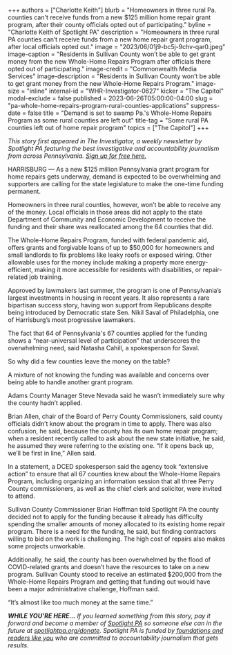 +++
authors = ["Charlotte Keith"]
blurb = "Homeowners in three rural Pa. counties can't receive funds from a new $125 million home repair grant program, after their county officials opted out of participating."
byline = "Charlotte Keith of Spotlight PA"
description = "Homeowners in three rural PA counties can’t receive funds from a new home repair grant program, after local officials opted out."
image = "2023/06/01j9-bc5j-9chv-qar0.jpeg"
image-caption = "Residents in Sullivan County won’t be able to get grant money from the new Whole-Home Repairs Program after officials there opted out of participating."
image-credit = "Commonwealth Media Services"
image-description = "Residents in Sullivan County won’t be able to get grant money from the new Whole-Home Repairs Program."
image-size = "inline"
internal-id = "WHR-Investigator-0627"
kicker = "The Capitol"
modal-exclude = false
published = 2023-06-26T05:00:00-04:00
slug = "pa-whole-home-repairs-program-rural-counties-applications"
suppress-date = false
title = "Demand is set to swamp Pa.'s Whole-Home Repairs Program as some rural counties are left out"
title-tag = "Some rural PA counties left out of home repair program"
topics = ["The Capitol"]
+++

<em>This story first appeared in The Investigator, a weekly newsletter by Spotlight PA featuring the best investigative and accountability journalism from across Pennsylvania. </em><a href="https://www.spotlightpa.org/newsletters"><em>Sign up for free here.</em></a><em></em>

HARRISBURG — As a new $125 million Pennsylvania grant program for home repairs gets underway, demand is expected to be overwhelming and supporters are calling for the state legislature to make the one-time funding permanent.

Homeowners in three rural counties, however, won’t be able to receive any of the money. Local officials in those areas did not apply to the state Department of Community and Economic Development to receive the funding and their share was reallocated among the 64 counties that did.

The Whole-Home Repairs Program, funded with federal pandemic aid, offers grants and forgivable loans of up to $50,000 for homeowners and small landlords to fix problems like leaky roofs or exposed wiring. Other allowable uses for the money include making a property more energy-efficient, making it more accessible for residents with disabilities, or repair-related job training.

<script src="https://www.spotlightpa.org/embed.js" async></script><div data-spl-embed-version="1" data-spl-src="https://www.spotlightpa.org/embeds/newsletter/"></div>

Approved by lawmakers last summer, the program is one of Pennsylvania’s largest investments in housing in recent years. It also represents a rare bipartisan success story, having won support from Republicans despite being introduced by Democratic state Sen. Nikil Saval of Philadelphia, one of Harrisburg’s most progressive lawmakers.

The fact that 64 of Pennsylvania&#39;s 67 counties applied for the funding shows a “near-universal level of participation” that underscores the overwhelming need, said Natasha Cahill, a spokesperson for Saval.

So why did a few counties leave the money on the table?

A mixture of not knowing the funding was available and concerns over being able to handle another grant program.

Adams County Manager Steve Nevada said he wasn’t immediately sure why the county hadn’t applied.

Brian Allen, chair of the Board of Perry County Commissioners, said county officials didn’t know about the program in time to apply. There was also confusion, he said, because the county has its own home repair program; when a resident recently called to ask about the new state initiative, he said, he assumed they were referring to the existing one. “If it opens back up, we’ll be first in line,” Allen said.

In a statement, a DCED spokesperson said the agency took “extensive action” to ensure that all 67 counties knew about the Whole-Home Repairs Program, including organizing an information session that all three Perry County commissioners, as well as the chief clerk and solicitor, were invited to attend.

Sullivan County Commissioner Brian Hoffman told Spotlight PA the county decided not to apply for the funding because it already has difficulty spending the smaller amounts of money allocated to its existing home repair program. There is a need for the funding, he said, but finding contractors willing to bid on the work is challenging. The high cost of repairs also makes some projects unworkable.

<script src="https://www.spotlightpa.org/embed.js" async></script><div data-spl-embed-version="1" data-spl-src="https://www.spotlightpa.org/embeds/donate/"></div>

Additionally, he said, the county has been overwhelmed by the flood of COVID-related grants and doesn’t have the resources to take on a new program. Sullivan County stood to receive an estimated $200,000 from the Whole-Home Repairs Program and getting that funding out would have been a major administrative challenge, Hoffman said.

“It’s almost like too much money at the same time.”

<strong><em>WHILE YOU’RE HERE…</em></strong><em> If you learned something from this story, pay it forward and become a member of </em><a href="https://www.spotlightpa.org/"><em>Spotlight PA</em></a><em> so someone else can in the future at </em><a href="https://www.spotlightpa.org/donate/"><em>spotlightpa.org/donate</em></a><em>. Spotlight PA is funded by</em><a href="https://www.spotlightpa.org/support"><em> foundations and readers like you</em></a><em> who are committed to accountability journalism that gets results.</em>

